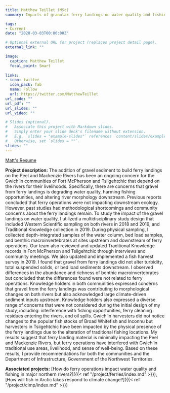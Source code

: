 ```yaml
---
title: Matthew Teillet (MSc)
summary: Impacts of granular ferry landings on water quality and fishing opportunities in the Mackenzie and Peel Rivers

tags:
- Current
date: "2020-03-03T00:00:00Z"

# Optional external URL for project (replaces project detail page).
external_link: ""

image:
  caption: Matthew Teillet
  focal_point: Smart
  
links:
- icon: twitter
  icon_pack: fab
  name: Follow
  url: https://twitter.com/MatthewTeillet
url_code: ""
url_pdf: ""
url_slides: ""
url_video: ""

# Slides (optional).
#   Associate this project with Markdown slides.
#   Simply enter your slide deck's filename without extension.
#   E.g. `slides = "example-slides"` references `content/slides/example-slides.md`.
#   Otherwise, set `slides = ""`.
slides: ""
---
```


[Matt's Resume](Matt_Resume.pdf)


**Project description:**
The addition of gravel sediment to build ferry landings on the Peel and Mackenzie Rivers has been an ongoing concern for the Gwich’in communities of Fort McPherson and Tsiigehtchic that depend on the rivers for their livelihoods. Specifically, there are concerns that gravel from ferry landings is degrading water quality, harming fishing opportunities, and altering river morphology downstream. Previous reports concluded that ferry operations were not impacting downstream ecology. However, past studies had methodological shortcomings and community concerns about the ferry landings remain. To study the impact of the gravel landings on water quality, I utilized a multidisciplinary study design that included Western Scientific sampling on both rivers in 2018 and 2019, and Traditional Knowledge collection in 2019. During physical sampling, I collected depth-integrated samples of the water column, bed load samples, and benthic macroinvertebrates at sites upstream and downstream of ferry operations. Our team also reviewed and updated Traditional Knowledge records in Fort McPherson and Tsiigehtchic through interviews and community meetings. We also updated and implemented a fish harvest survey in 2019. I found that gravel from ferry landings did not alter turbidity, total suspended solids, or bed load sediments downstream. I observed differences in the abundance and richness of benthic macroinvertebrates but concluded that the differences found were not related to ferry operations. Knowledge holders in both communities expressed concerns that gravel from the ferry landings was contributing to morphological changes on both rivers but also acknowledged large climate-driven sediment inputs upstream. Knowledge holders also expressed a diverse range of concerns that were not considered during the initial design of my study, including: interference with fishing opportunities, ferry cleaning residues entering the rivers, and oil spills. Gwich’in harvesters did not notice changes to the popular fish stocks of Broad Whitefish and Inconnu but harvesters in Tsiigehtchic have been impacted by the physical presence of the ferry landings due to the alteration of traditional fishing locations. My results suggest that ferry landing material is minimally impacting the Peel and Mackenzie Rivers, but ferry operations have interfered with Gwich’in traditional use areas, livelihood, and sense of well-being. Based on these results, I provide recommendations for both the communities and the Department of Infrastructure, Government of the Northwest Territories. 

**Associated projects:** [How do ferry operations impact water quality and fishing in major northern rivers?]({{< ref "/project/ferries/index.md" >}}), [How will fish in Arctic lakes respond to climate change?]({{< ref "/project/cimp/index.md" >}})
